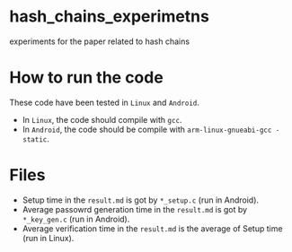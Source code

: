 # hash_chains_experimetns
experiments for the paper related to hash chains 

# How to run the code 
These code have been tested in `Linux` and `Android`. 
+ In `Linux`, the code should compile with `gcc`.
+ In `Android`, the code should be compile with `arm-linux-gnueabi-gcc -static`.

# Files
+ Setup time in the `result.md` is got by `*_setup.c` (run in Android).
+ Average passowrd generation time in the `result.md` is got by `*_key_gen.c` (run in Android).
+ Average verification time in the `result.md` is the average of Setup time (run in Linux).
